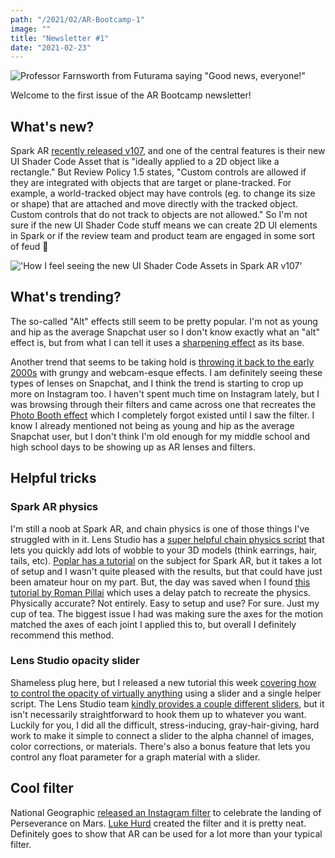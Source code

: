 ```yaml
---
path: "/2021/02/AR-Bootcamp-1"
image: ""
title: "Newsletter #1"
date: "2021-02-23"
---
```


![Professor Farnsworth from Futurama saying "Good news, everyone!"](/newsletter/goodnews_gif.gif)

Welcome to the first issue of the AR Bootcamp newsletter!

## What's new?

Spark AR [recently released v107](https://sparkar.facebook.com/ar-studio/learn/changelog), and one of the central features is their new UI Shader Code Asset that is "ideally applied to a 2D object like a rectangle." But Review Policy 1.5 states, "Custom controls are allowed if they are integrated with objects that are target or plane-tracked. For example, a world-tracked object may have controls (eg. to change its size or shape) that are attached and move directly with the tracked object. Custom controls that do not track to objects are not allowed." So I'm not sure if the new UI Shader Code stuff means we can create 2D UI elements in Spark or if the review team and product team are engaged in some sort of feud 🤔

!['How I feel seeing the new UI Shader Code Assets in Spark AR v107'](/newsletter/spark_v107_meme.jpg)

## What's trending?

The so-called "Alt" effects still seem to be pretty popular. I'm not as young and hip as the average Snapchat user so I don't know exactly what an "alt" effect is, but from what I can tell it uses a [sharpening effect](https://learn.arbootcamp.com/snapchat-beginner/sharpen-effect) as its base.

Another trend that seems to be taking hold is [throwing it back to the early 2000s](https://heartbeat.fritz.ai/lens-trend-spotlight-cyber-core-3158928ce3dd) with grungy and webcam-esque effects. I am definitely seeing these types of lenses on Snapchat, and I think the trend is starting to crop up more on Instagram too. I haven't spent much time on Instagram lately, but I was browsing through their filters and came across one that recreates the [Photo Booth effect](https://support.apple.com/guide/photo-booth/welcome/mac) which I completely forgot existed until I saw the filter. I know I already mentioned not being as young and hip as the average Snapchat user, but I don't think I'm old enough for my middle school and high school days to be showing up as AR lenses and filters.

## Helpful tricks

### Spark AR physics

I'm still a noob at Spark AR, and chain physics is one of those things I've struggled with in it. Lens Studio has a [super helpful chain physics script](https://lensstudio.snapchat.com/templates/face/chain-physics/) that lets you quickly add lots of wobble to your 3D models (think earrings, hair, tails, etc). [Poplar has a tutorial](https://poplar.studio/blog/swing-physics-spark-ar-studio-tutorial/) on the subject for Spark AR, but it takes a lot of setup and I wasn't quite pleased with the results, but that could have just been amateur hour on my part. But, the day was saved when I found [this tutorial by Roman Pillai](https://www.youtube.com/watch?v=3zm0Qavr6qc) which uses a delay patch to recreate the physics. Physically accurate? Not entirely. Easy to setup and use? For sure. Just my cup of tea. The biggest issue I had was making sure the axes for the motion matched the axes of each joint I applied this to, but overall I definitely recommend this method.

### Lens Studio opacity slider

Shameless plug here, but I released a new tutorial this week [covering how to control the opacity of virtually anything](https://learn.arbootcamp.com/snapchat-intermediate/opacity-slider) using a slider and a single helper script. The Lens Studio team [kindly provides a couple different sliders](https://lensstudio.snapchat.com/guides/scripting/helper-scripts/user-interface/), but it isn't necessarily straightforward to hook them up to whatever you want. Luckily for you, I did all the difficult, stress-inducing, gray-hair-giving, hard work to make it simple to connect a slider to the alpha channel of images, color corrections, or materials. There's also a bonus feature that lets you control any float parameter for a graph material with a slider.

## Cool filter

National Geographic [released an Instagram filter](https://www.instagram.com/ar/402728854382905) to celebrate the landing of Perseverance on Mars. [Luke Hurd](https://twitter.com/lukehurd/status/1364254168358223872) created the filter and it is pretty neat. Definitely goes to show that AR can be used for a lot more than your typical filter.
